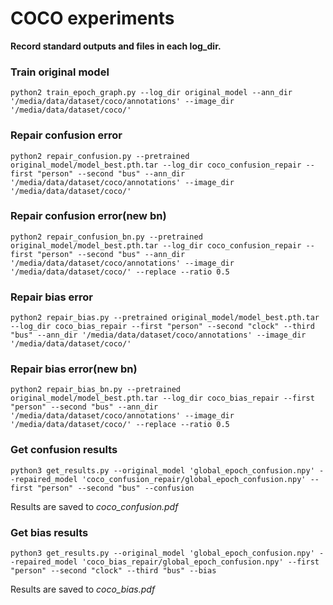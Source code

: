 # COCO experiments

**Record standard outputs and files in each log_dir.**

### Train original model
```
python2 train_epoch_graph.py --log_dir original_model --ann_dir '/media/data/dataset/coco/annotations' --image_dir '/media/data/dataset/coco/'
```

### Repair confusion error
```
python2 repair_confusion.py --pretrained original_model/model_best.pth.tar --log_dir coco_confusion_repair --first "person" --second "bus" --ann_dir '/media/data/dataset/coco/annotations' --image_dir '/media/data/dataset/coco/'
```

### Repair confusion error(new bn)
```
python2 repair_confusion_bn.py --pretrained original_model/model_best.pth.tar --log_dir coco_confusion_repair --first "person" --second "bus" --ann_dir '/media/data/dataset/coco/annotations' --image_dir '/media/data/dataset/coco/' --replace --ratio 0.5
```

### Repair bias error
```
python2 repair_bias.py --pretrained original_model/model_best.pth.tar --log_dir coco_bias_repair --first "person" --second "clock" --third "bus" --ann_dir '/media/data/dataset/coco/annotations' --image_dir '/media/data/dataset/coco/'
```

### Repair bias error(new bn)
```
python2 repair_bias_bn.py --pretrained original_model/model_best.pth.tar --log_dir coco_bias_repair --first "person" --second "bus" --ann_dir '/media/data/dataset/coco/annotations' --image_dir '/media/data/dataset/coco/' --replace --ratio 0.5
```

### Get confusion results
```
python3 get_results.py --original_model 'global_epoch_confusion.npy' --repaired_model 'coco_confusion_repair/global_epoch_confusion.npy' --first "person" --second "bus" --confusion
```
Results are saved to *coco_confusion.pdf*  

### Get bias results
```
python3 get_results.py --original_model 'global_epoch_confusion.npy' --repaired_model 'coco_bias_repair/global_epoch_confusion.npy' --first "person" --second "clock" --third "bus" --bias
```
Results are saved to *coco_bias.pdf*  





